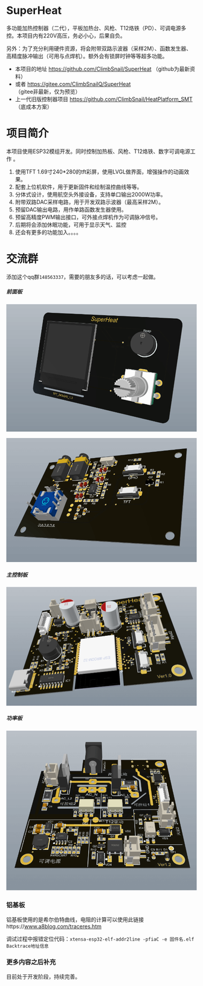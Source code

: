 # SuperHeat
多功能加热控制器（二代），平板加热台、风枪、T12烙铁（PD）、可调电源多控。本项目内有220V高压，务必小心，后果自负。

另外：为了充分利用硬件资源，将会附带双路示波器（采样2M）、函数发生器、高精度脉冲输出（可用与点焊机）。额外会有锁屏时钟等等超多功能。

* 本项目的地址 https://github.com/ClimbSnail/SuperHeat （github为最新资料）
* 或者 https://gitee.com/ClimbSnailQ/SuperHeat （gitee非最新，仅为预览）
* 上一代旧版控制器项目 https://github.com/ClimbSnail/HeatPlatform_SMT （底成本方案）

# 项目简介
本项目使用ESP32模组开发。同时控制加热板、风枪、T12烙铁、数字可调电源工作 。

1. 使用TFT 1.69寸240*280的tft彩屏，使用LVGL做界面，增强操作的动画效果。
2. 配套上位机软件，用于更新固件和绘制温控曲线等等。
3. 分体式设计，使用航空头外接设备，支持单口输出2000W功率。
4. 附带双路DAC采样电路，用于开发双路示波器（最高采样2M）。
5. 预留DAC输出电路，用作单路函数发生器使用。
6. 预留高精度PWM输出接口，可外接点焊机作为可调脉冲信号。
7. 后期将会添加休眠功能，可用于显示天气、监控
8. 还会有更多的功能加入。。。。

# 交流群
添加这个qq群`148563337`，需要的朋友多的话，可以考虑一起做。

##### 前面板
![SuperHeat](Images/SuperHeat.png)

![SuperHeat](Images/SuperHeat_Screen_B.png)

##### 主控制板
![SuperHeat](Images/SuperHeat_Ctrl.png)

##### 功率板
![SuperHeat](Images/SuperHeat_Power.png)

### 铝基板
铝基板使用的是希尔伯特曲线，电阻的计算可以使用此链接https://www.a8blog.com/traceres.htm



调试过程中报错定位代码：`xtensa-esp32-elf-addr2line -pfiaC -e 固件名.elf Backtrace地址信息`

### 更多内容之后补充
目前处于开发阶段，持续完善。